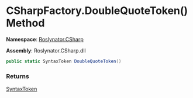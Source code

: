 # CSharpFactory\.DoubleQuoteToken\(\) Method

**Namespace**: [Roslynator.CSharp](../../README.md)

**Assembly**: Roslynator\.CSharp\.dll

```csharp
public static SyntaxToken DoubleQuoteToken()
```

### Returns

[SyntaxToken](https://docs.microsoft.com/en-us/dotnet/api/microsoft.codeanalysis.syntaxtoken)

